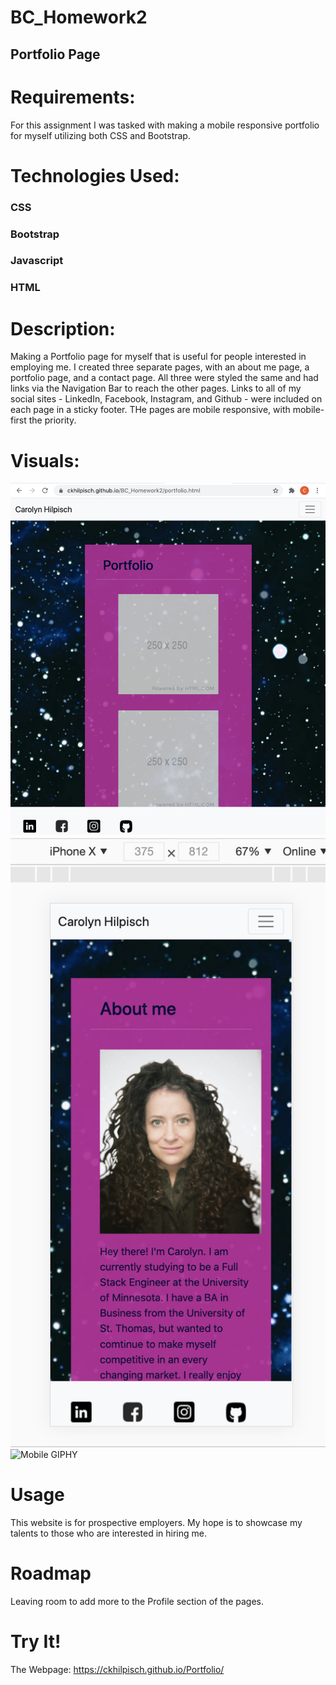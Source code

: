 # BC_Homework2
## Portfolio Page
# Requirements:
For this assignment I was tasked with making a mobile responsive portfolio for myself utilizing both CSS and Bootstrap.  
# Technologies Used:
### CSS
### Bootstrap
### Javascript
### HTML

# Description:
Making a Portfolio page for myself that is useful for people interested in employing me.   I created three separate pages, with an about me page, a portfolio page, and a contact page.  All three were styled the same and had links via the Navigation Bar to reach the other pages.   Links to all of my social sites - LinkedIn, Facebook, Instagram, and Github - were included on each page in a sticky footer.   THe pages are mobile responsive, with mobile-first the priority.

# Visuals:
![port](./assets/port1.png) 
![mobile view](assets/Iphone.png)
![Mobile GIPHY](assets/mobile.gif)



# Usage 
This website is for prospective employers.  My hope is to showcase my talents to those who are interested in hiring me.

# Roadmap
Leaving room to add more to the Profile section of the pages.  

# Try It!
The Webpage:
https://ckhilpisch.github.io/Portfolio/


    
    


      









